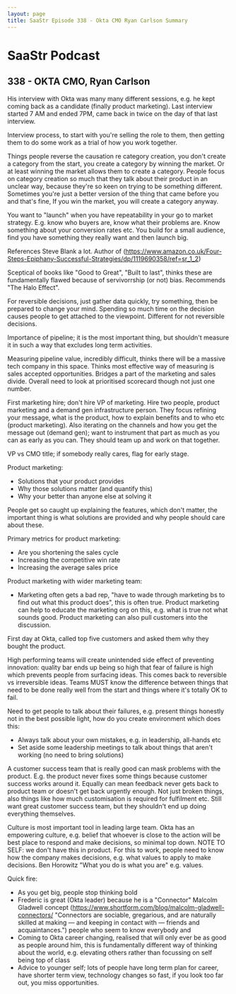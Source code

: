 ```yaml
---
layout: page
title: SaaStr Episode 338 - Okta CMO Ryan Carlson Summary
---
```


# SaaStr Podcast

## 338 - OKTA CMO, Ryan Carlson

His interview with Okta  was many many different sessions, e.g. he kept coming back as a candidate (finally product marketing). Last interview started 7 AM and ended 7PM, came back in twice on the day of that last interview.

Interview process, to start with you're selling the role to them, then getting them to do some work as a trial of how you work together.

Things people reverse the causation re category creation, you don't create a category from the start, you create a category by winning the market. Or at least winning the market allows them to create a category. People focus on category creation so much that they talk about their product in an unclear way, because they're so keen on trying to be something different. Sometimes you're just a better version of the thing that came before you and that's fine, If you win the market, you will create a category anyway.

You want to "launch" when you have repeatability in your go to market strategy. E.g. know who buyers are, know what their problems are. Know something about your conversion rates etc. You build for a small audience, find you have something they really want and then launch big.

References Steve Blank a lot. Author of (https://www.amazon.co.uk/Four-Steps-Epiphany-Successful-Strategies/dp/1119690358/ref=sr_1_2)

Sceptical of books like "Good to Great", "Built to last", thinks these are fundamentally flawed because of servivorrship (or not) bias. Recommends "The Halo Effect".

For reversible decisions, just gather data quickly, try something, then be prepared to change your mind. Spending so much time on the decision causes people to get attached to the viewpoint. Different for not reversible decisions.

Importance of pipeline; it is the most important thing, but shouldn't measure it in such a way that excludes long term activities.

Measuring pipeline value, incredibly difficult, thinks there will be a massive tech company in this space. Thinks most effective way of measuring is sales accepted opportunities. Bridges a part of the marketing and sales divide. Overall need to look at prioritised scorecard though not just one number.

First marketing hire; don't hire VP of marketing. Hire two people, product marketing and a demand gen infrastructure person. They focus refining your message, what is the product, how to explain benefits and to who etc (product marketing). Also iterating on the channels and how you get the message out (demand gen); want to instrument that part as much as you can as early as you can. They should team up and work on that together.

VP vs CMO title; if somebody really cares, flag for early stage.

Product marketing:

- Solutions that your product provides
- Why those solutions matter (and quantify this)
- Why your better than anyone else at solving it

People get so caught up explaining the features, which don't matter, the important thing is what solutions are provided and why people should care about these.

Primary metrics for product marketing:

- Are you shortening the sales cycle
- Increasing the competitive win rate
- Increasing the average sales price

Product marketing with wider marketing team:

- Marketing often gets a bad rep, "have to wade through marketing bs to find out what this product does", this is often true. Product marketing can help to educate the marketing org on this, e.g. what is true not what sounds good. Product marketing can also pull customers into the discussion.

First day at Okta, called top five customers and asked them why they bought the product.

High performing teams will create unintended side effect of preventing innovation: quality bar ends up being so high that fear of failure is high which prevents people from surfacing ideas. This comes back to reversible vs irreversible ideas. Teams MUST know the difference between things that need to be done really well from the start and things where it's totally OK to fail.

Need to get people to talk about their failures, e.g. present things honestly not in the best possible light, how do you create environment which does this:

- Always talk about your own mistakes, e.g. in leadership, all-hands etc
- Set aside some leadership meetings to talk about things that aren't working (no need to bring solutions)

A customer success team that is really good can mask problems with the product. E.g. the product never fixes some things because customer success works around it. Equally can mean feedback never gets back to product team or doesn't get back urgently enough. Not just broken things, also things like how much customisation is required for fulfilment etc. Still want great customer success team, but they shouldn't end up doing everything themselves.

Culture is most important tool in leading large team. Okta has an empowering culture, e.g. belief that whoever is close to the action will be best place to respond and make decisions, so minimal top down. NOTE TO SELF: we don't have this in product. For this to work, people need to know how the company makes decisions, e.g. what values to apply to make decisions. Ben Horowitz "What you do is what you are" e.g. values.

Quick fire:

- As you get big, people stop thinking bold
- Frederic is great (Okta leader) because he is a "Connector" Malcolm Gladwell concept (https://www.shortform.com/blog/malcolm-gladwell-connectors/ "Connectors are sociable, gregarious, and are naturally skilled at making — and keeping in contact with — friends and acquaintances.") people who seem to know everybody and 
- Coming to Okta career changing, realised that will only ever be as good as people around him, this is fundamentally different way of thinking about the world, e.g. elevating others rather than focussing on self being top of class
- Advice to younger self; lots of people have long term plan for career, have shorter term view, technology changes so fast, if you look too far out, you miss opportunities.
